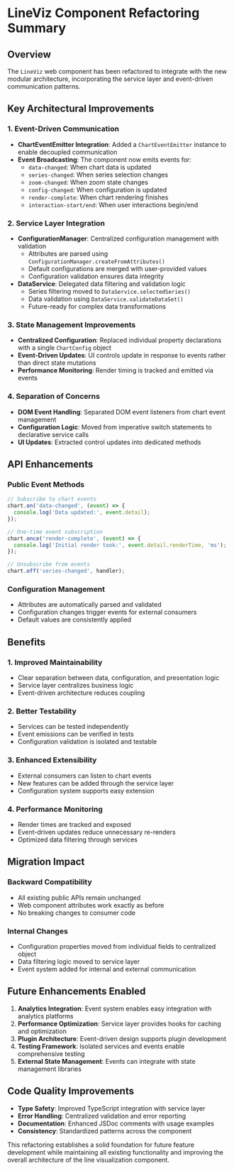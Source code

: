 # LineViz Component Refactoring Summary

## Overview

The `LineViz` web component has been refactored to integrate with the new modular architecture, incorporating the service layer and event-driven communication patterns.

## Key Architectural Improvements

### 1. Event-Driven Communication

- **ChartEventEmitter Integration**: Added a `ChartEventEmitter` instance to enable decoupled communication
- **Event Broadcasting**: The component now emits events for:
  - `data-changed`: When chart data is updated
  - `series-changed`: When series selection changes
  - `zoom-changed`: When zoom state changes
  - `config-changed`: When configuration is updated
  - `render-complete`: When chart rendering finishes
  - `interaction-start/end`: When user interactions begin/end

### 2. Service Layer Integration

- **ConfigurationManager**: Centralized configuration management with validation
  - Attributes are parsed using `ConfigurationManager.createFromAttributes()`
  - Default configurations are merged with user-provided values
  - Configuration validation ensures data integrity
- **DataService**: Delegated data filtering and validation logic
  - Series filtering moved to `DataService.selectedSeries()`
  - Data validation using `DataService.validateDataSet()`
  - Future-ready for complex data transformations

### 3. State Management Improvements

- **Centralized Configuration**: Replaced individual property declarations with a single `ChartConfig` object
- **Event-Driven Updates**: UI controls update in response to events rather than direct state mutations
- **Performance Monitoring**: Render timing is tracked and emitted via events

### 4. Separation of Concerns

- **DOM Event Handling**: Separated DOM event listeners from chart event management
- **Configuration Logic**: Moved from imperative switch statements to declarative service calls
- **UI Updates**: Extracted control updates into dedicated methods

## API Enhancements

### Public Event Methods

```typescript
// Subscribe to chart events
chart.on('data-changed', (event) => {
  console.log('Data updated:', event.detail);
});

// One-time event subscription
chart.once('render-complete', (event) => {
  console.log('Initial render took:', event.detail.renderTime, 'ms');
});

// Unsubscribe from events
chart.off('series-changed', handler);
```

### Configuration Management

- Attributes are automatically parsed and validated
- Configuration changes trigger events for external consumers
- Default values are consistently applied

## Benefits

### 1. **Improved Maintainability**

- Clear separation between data, configuration, and presentation logic
- Service layer centralizes business logic
- Event-driven architecture reduces coupling

### 2. **Better Testability**

- Services can be tested independently
- Event emissions can be verified in tests
- Configuration validation is isolated and testable

### 3. **Enhanced Extensibility**

- External consumers can listen to chart events
- New features can be added through the service layer
- Configuration system supports easy extension

### 4. **Performance Monitoring**

- Render times are tracked and exposed
- Event-driven updates reduce unnecessary re-renders
- Optimized data filtering through services

## Migration Impact

### Backward Compatibility

- All existing public APIs remain unchanged
- Web component attributes work exactly as before
- No breaking changes to consumer code

### Internal Changes

- Configuration properties moved from individual fields to centralized object
- Data filtering logic moved to service layer
- Event system added for internal and external communication

## Future Enhancements Enabled

1. **Analytics Integration**: Event system enables easy integration with analytics platforms
2. **Performance Optimization**: Service layer provides hooks for caching and optimization
3. **Plugin Architecture**: Event-driven design supports plugin development
4. **Testing Framework**: Isolated services and events enable comprehensive testing
5. **External State Management**: Events can integrate with state management libraries

## Code Quality Improvements

- **Type Safety**: Improved TypeScript integration with service layer
- **Error Handling**: Centralized validation and error reporting
- **Documentation**: Enhanced JSDoc comments with usage examples
- **Consistency**: Standardized patterns across the component

This refactoring establishes a solid foundation for future feature development while maintaining all existing functionality and improving the overall architecture of the line visualization component.
